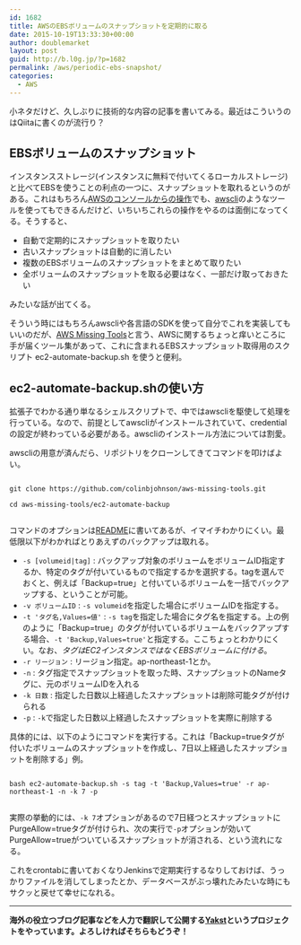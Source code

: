 ```yaml
---
id: 1682
title: AWSのEBSボリュームのスナップショットを定期的に取る
date: 2015-10-19T13:33:30+00:00
author: doublemarket
layout: post
guid: http://b.l0g.jp/?p=1682
permalink: /aws/periodic-ebs-snapshot/
categories:
  - AWS
---
```


小ネタだけど、久しぶりに技術的な内容の記事を書いてみる。最近はこういうのはQiitaに書くのが流行り？

## EBSボリュームのスナップショット

インスタンスストレージ(インスタンスに無料で付いてくるローカルストレージ)と比べてEBSを使うことの利点の一つに、スナップショットを取れるというのがある。これはもちろん[AWSのコンソールからの操作](http://docs.aws.amazon.com/ja_jp/AWSEC2/latest/UserGuide/ebs-creating-snapshot.html)でも、[awscli](https://aws.amazon.com/jp/cli/)のようなツールを使ってもできるんだけど、いちいちこれらの操作をやるのは面倒になってくる。そうすると、

  * 自動で定期的にスナップショットを取りたい
  * 古いスナップショットは自動的に消したい
  * 複数のEBSボリュームのスナップショットをまとめて取りたい
  * 全ボリュームのスナップショットを取る必要はなく、一部だけ取っておきたい

みたいな話が出てくる。

そういう時にはもちろんawscliや各言語のSDKを使って自分でこれを実装してもいいのだが、[AWS Missing Tools](https://github.com/colinbjohnson/aws-missing-tools)と言う、AWSに関するちょっと痒いところに手が届くツール集があって、これに含まれるEBSスナップショット取得用のスクリプト ec2-automate-backup.sh を使うと便利。

## ec2-automate-backup.shの使い方

拡張子でわかる通り単なるシェルスクリプトで、中ではawscliを駆使して処理を行っている。なので、前提としてawscliがインストールされていて、credentialの設定が終わっている必要がある。awscliのインストール方法については割愛。

awscliの用意が済んだら、リポジトリをクローンしてきてコマンドを叩けばよい。

```
  
git clone https://github.com/colinbjohnson/aws-missing-tools.git
  
cd aws-missing-tools/ec2-automate-backup
  
```

コマンドのオプションは[README](https://github.com/colinbjohnson/aws-missing-tools/tree/master/ec2-automate-backup)に書いてあるが、イマイチわかりにくい。最低限以下がわかればとりあえずのバックアップは取れる。

  * `-s [volumeid|tag]` : バックアップ対象のボリュームをボリュームID指定するか、特定のタグが付いているもので指定するかを選択する。tagを選んでおくと、例えば「Backup=true」と付いているボリュームを一括でバックアップする、ということが可能。
  * `-v ボリュームID` : `-s volumeid`を指定した場合にボリュームIDを指定する。
  * `-t 'タグ名,Values=値'` : `-s tag`を指定した場合にタグ名を指定する。上の例のように「Backup=true」のタグが付いているボリュームをバックアップする場合、`-t 'Backup,Values=true'`と指定する。ここちょっとわかりにくい。なお、_タグはEC2インスタンスではなくEBSボリュームに付ける_。
  * `-r リージョン` : リージョン指定。ap-northeast-1とか。
  * `-n` : タグ指定でスナップショットを取った時、スナップショットのNameタグに、元のボリュームIDを入れる
  * `-k 日数` : 指定した日数以上経過したスナップショットは削除可能タグが付けられる
  * `-p` : `-k`で指定した日数以上経過したスナップショットを実際に削除する

具体的には、以下のようにコマンドを実行する。これは「Backup=trueタグが付いたボリュームのスナップショットを作成し、7日以上経過したスナップショットを削除する」例。

```
  
bash ec2-automate-backup.sh -s tag -t 'Backup,Values=true' -r ap-northeast-1 -n -k 7 -p
  
```

実際の挙動的には、`-k 7`オプションがあるので7日経つとスナップショットにPurgeAllow=trueタグが付けられ、次の実行で`-p`オプションが効いてPurgeAllow=trueがついているスナップショットが消される、という流れになる。

これをcrontabに書いておくなりJenkinsで定期実行するなりしておけば、うっかりファイルを消してしまったとか、データベースがぶっ壊れたみたいな時にもサクッと戻せて幸せになれる。

* * *

**海外の役立つブログ記事などを人力で翻訳して公開する[Yakst](https://yakst.com/ja)というプロジェクトをやっています。よろしければそちらもどうぞ！**
